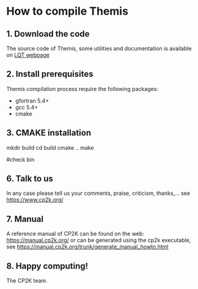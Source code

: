 # How to compile Themis 

##  1. Download the code

The source code of Themis, some utilities and documentation is available on 
[LQT webpage](http://www.lqt.dq.ufscar.br/lqt/lqt_software-pt.html)

## 2. Install prerequisites

Themis compilation process require the following packages:
  * gfortran 5.4+ 
  * gcc 5.4+ 
  * cmake

## 3. CMAKE installation

mkdir build
cd build
cmake ..
make

#check bin



## 6. Talk to us
In any case please tell us your comments, praise, criticism, thanks,... see https://www.cp2k.org/

## 7. Manual
A reference manual of CP2K can be found on the web: https://manual.cp2k.org/ or can be generated using the cp2k executable, see https://manual.cp2k.org/trunk/generate_manual_howto.html

## 8. Happy computing!

 The CP2K team.


